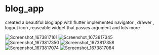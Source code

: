 # blog_app

created a beautiful blog app with flutter implemented navigator , drawer , logout icon ,reuseable widget
that passes argument and lots more 

![Screenshot_1673817161](https://user-images.githubusercontent.com/90054585/212567863-7a0e423f-39e1-4ab2-9da3-48125e1794a3.png)
![Screenshot_1673817345](https://user-images.githubusercontent.com/90054585/212567865-d66e186c-b439-4d20-a283-933c4fc8291d.png)
![Screenshot_1673817350](https://user-images.githubusercontent.com/90054585/212567866-5c1afee0-f12a-4aaf-af47-a458cdbb8629.png)
![Screenshot_1673817358](https://user-images.githubusercontent.com/90054585/212567867-03424126-e7a7-4d8b-a2d0-0dd89f27e123.png)
![Screenshot_1673817074](https://user-images.githubusercontent.com/90054585/212567869-c4a0eb1d-2e62-453d-b72f-3b3cdebef26e.png)
![Screenshot_1673817084](https://user-images.githubusercontent.com/90054585/212567870-dcf6f024-d9cf-47dd-a8b6-cb39780d78fa.png)
